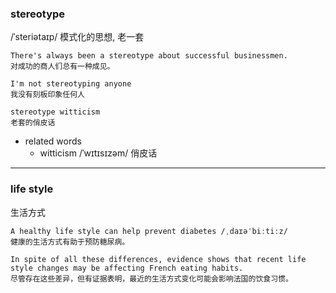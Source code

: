 ### stereotype
/ˈsteriətaɪp/ 模式化的思想, 老一套
```
There's always been a stereotype about successful businessmen.  
对成功的商人们总有一种成见。

I'm not stereotyping anyone
我没有刻板印象任何人

stereotype witticism
老套的俏皮话
```


- related words
    - witticism /ˈwɪtɪsɪzəm/ 俏皮话

<hr>

### life style
生活方式
```
A healthy life style can help prevent diabetes /ˌdaɪəˈbiːtiːz/  
健康的生活方式有助于预防糖尿病。

In spite of all these differences, evidence shows that recent life style changes may be affecting French eating habits. 
尽管存在这些差异，但有证据表明，最近的生活方式变化可能会影响法国的饮食习惯。
```
